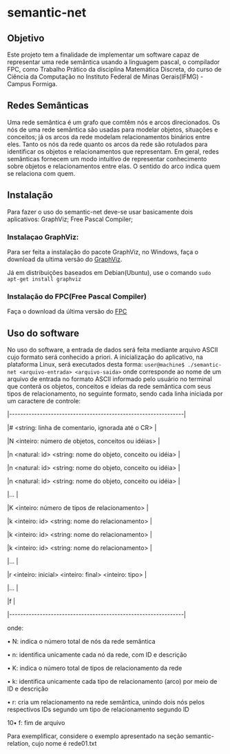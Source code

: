 # semantic-net

## Objetivo
Este projeto tem a finalidade de implementar um software capaz de representar uma rede semântica usando a linguagem pascal, o compilador FPC, como Trabalho Prático da disciplina Matemática Discreta, do curso de Ciência da Computação no Instituto Federal de Minas Gerais(IFMG) - Campus Formiga.

## Redes Semânticas
Uma rede semântica é um grafo que comtêm nós e arcos direcionados. Os nós de uma rede semântica são usadas para modelar objetos, situações e conceitos; já os arcos da rede modelam relacionamentos binários entre eles. Tanto os nós da rede quanto os arcos da rede são rotulados para identificar os objetos e relacionamentos que representam. Em geral, redes semânticas fornecem um modo intuitivo de representar conhecimento sobre objetos e relacionamentos entre elas. O sentido do arco indica quem se relaciona com quem.

## Instalação

Para fazer o uso do semantic-net deve-se usar basicamente dois aplicativos:
  GraphViz;
  Free Pascal Compiler;
### Instalaçao GraphViz:
Para ser feita a instalação do pacote GraphViz, no Windows, faça o download da ultima versão do [GraphViz](http://www.graphviz.org/Download.php).

Já em distribuições baseados em Debian(Ubuntu), use o comando `sudo apt-get install graphviz`

### Instalação do FPC(Free Pascal Compiler)

Faça o download da última versão do [FPC](http://www.freepascal.org/download.var)

## Uso do software

No uso do software, a entrada de dados será feita mediante arquivo ASCII cujo formato será conhecido a priori.
A inicialização do aplicativo, na plataforma Linux, será executados desta forma:
`user@machine$ ./semantic-net <arquivo-entrada> <arquivo-saida>`
onde <arquivo-entrada> corresponde ao nome de um arquivo de entrada no formato ASCII informado pelo
usuário no terminal que conterá os objetos, conceitos e ideias da rede semântica com seus tipos de relacionamento, no seguinte formato, sendo cada linha iniciada por um caractere de controle:

|---------------------------------------------------------------|

|# <string: linha de comentario, ignorada até o CR>             |

|N <inteiro: número de objetos, conceitos ou idéias>            |

|n <natural: id> <string: nome do objeto, conceito ou idéia>    |

|n <natural: id> <string: nome do objeto, conceito ou idéia>    |

|n <natural: id> <string: nome do objeto, conceito ou idéia>    |

|...                                                            |

|K <inteiro: número de tipos de relacionamento>                 |

|k <inteiro: id> <string: nome do relacionamento>               |

|k <inteiro: id> <string: nome do relacionamento>               |

|k <inteiro: id> <string: nome do relacionamento>               |  

|...                                                            |

|r <inteiro: inicial> <inteiro: final> <inteiro: tipo>          |

|...                                                            |        

|f                                                              |

|---------------------------------------------------------------|

onde:

• N: indica o número total de nós da rede semântica

• n: identifica unicamente cada nó da rede, com ID e descrição

• K: indica o número total de tipos de relacionamento da rede

• k: identifica unicamente cada tipo de relacionamento (arco) por meio de ID e descrição

• r: cria um relacionamento na rede semântica, unindo dois nós pelos respectivos IDs segundo um tipo de relacionamento segundo ID

10• f: fim de arquivo

Para exemplificar, considere o exemplo apresentado na seção semantic-relation, cujo nome é rede01.txt
